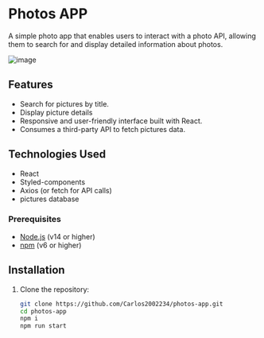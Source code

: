 # Photos APP

A simple photo app that enables users to interact with a photo API, allowing them to search for and display detailed information about photos.

![image](https://github.com/user-attachments/assets/0e469b64-abf1-494d-81a6-bf3012eb27ca)



## Features

- Search for pictures by title.
- Display picture details
- Responsive and user-friendly interface built with React.
- Consumes a third-party API to fetch pictures data.


## Technologies Used

- React
- Styled-components
- Axios (or fetch for API calls)
- pictures database

### Prerequisites

- [Node.js](https://nodejs.org/) (v14 or higher)
- [npm](https://www.npmjs.com/) (v6 or higher)

## Installation

1. Clone the repository:

   ```bash
   git clone https://github.com/Carlos2002234/photos-app.git
   cd photos-app
   npm i
   npm run start 
